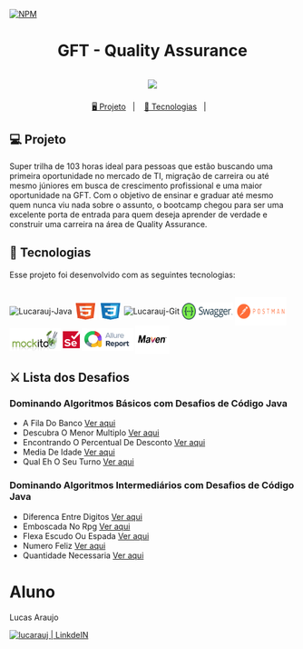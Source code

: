 [![NPM](https://img.shields.io/npm/l/react)](https://github.com/lucarauj/bootcamp-GFT-Quality-Assurance-para-mulheres/blob/main/LICENSE)

<h1 align="center">
  GFT - Quality Assurance
</h1>

<h2 align="center">
  <img src="https://hermes.digitalinnovation.one/tracks/3ae0666b-ad40-4952-be45-5b308a77e360.png" width="250px">
</h2>

<p align="center">
  <a href="#-projeto">🖥️ Projeto</a>&nbsp;&nbsp;&nbsp;|&nbsp;&nbsp;&nbsp;
  <a href="#-tecnologias">🚀 Tecnologias</a>&nbsp;&nbsp;&nbsp;|&nbsp;&nbsp;&nbsp;
</p>


## 💻 Projeto

Super trilha de 103 horas ideal para pessoas que estão buscando uma primeira oportunidade no mercado de TI, migração de carreira ou até mesmo júniores em busca de crescimento profissional e uma maior oportunidade na GFT. 
Com o objetivo de ensinar e graduar até mesmo quem nunca viu nada sobre o assunto, o bootcamp chegou para ser uma excelente porta de entrada para quem deseja aprender de verdade e construir uma carreira na área de Quality Assurance.

## 🚀 Tecnologias

Esse projeto foi desenvolvido com as seguintes tecnologias:
<div style="display: inline_block"><br>
<img align="center" alt="Lucarauj-Java" height="30" width="40" src="https://cdn.jsdelivr.net/gh/devicons/devicon/icons/java/java-original.svg">
<img align="center" alt="Lucarauj-HTML" height="30" width="40" src="https://raw.githubusercontent.com/devicons/devicon/master/icons/html5/html5-original.svg">
<img align="center" alt="Lucarauj-CSS" height="30" width="40" src="https://raw.githubusercontent.com/devicons/devicon/master/icons/css3/css3-original.svg">
<img align="center" alt="Lucarauj-Git" height="30" width="40" src="https://cdn.jsdelivr.net/gh/devicons/devicon/icons/git/git-original.svg">
<img align="center" alt="Lucarauj-Swagger" height="30" width="90" src="https://github.com/lucarauj/assets/blob/main/Swagger.png">
<img align="center" alt="Lucarauj-Postman" height="50" width="90" src="https://github.com/lucarauj/assets/blob/main/postman.png">
<img align="center" alt="Lucarauj-Mockito" height="40" width="90" src="https://github.com/lucarauj/assets/blob/main/mockito.png">
<img align="center" alt="Lucarauj-Selenium" height="30" width="30" src="https://github.com/lucarauj/assets/blob/main/SeleniumWebDriver.png"/>
<img align="center" alt="Lucarauj-Allure" height="40" width="90" src="https://github.com/lucarauj/assets/blob/main/AllureReport.jpg"/>
<img align="center" alt="Lucarauj-Maven" height="50" width="60" src="https://github.com/lucarauj/assets/blob/main/Maven-Apache.svg">
</div>

## ⚔ Lista dos Desafios

### Dominando Algoritmos Básicos com Desafios de Código Java

- A Fila Do Banco [Ver aqui](./src/dio/me/dominandoAlgaritmosBasicosComDesafiosdeCodigoJava/AFilaDoBanco.java)
- Descubra O Menor Multiplo [Ver aqui](./src/dio/me/dominandoAlgaritmosBasicosComDesafiosdeCodigoJava/DescubraOMenorMultiplo.java)
- Encontrando O Percentual De Desconto [Ver aqui](./src/dio/me/dominandoAlgaritmosBasicosComDesafiosdeCodigoJava/EncontrandoOPercentualDeDesconto.java)
- Media De Idade [Ver aqui](./src/dio/me/dominandoAlgaritmosBasicosComDesafiosdeCodigoJava/MediaDeIdade.java)
- Qual Eh O Seu Turno [Ver aqui](./src/dio/me/dominandoAlgaritmosBasicosComDesafiosdeCodigoJava/QualEhOSeuTurno.java)

### Dominando Algoritmos Intermediários com Desafios de Código Java

- Diferenca Entre Digitos [Ver aqui](./src/dio/me/dominandoAlgaritmosIntermediariosComDesafiosdeCodigoJava/DiferencaEntreDigitos.java)
- Emboscada No Rpg [Ver aqui](./src/dio/me/dominandoAlgaritmosIntermediariosComDesafiosdeCodigoJava/EmboscadaNoRpg.java)
- Flexa Escudo Ou Espada [Ver aqui](./src/dio/me/dominandoAlgaritmosIntermediariosComDesafiosdeCodigoJava/FlexaEscudoOuEspada.java)
- Numero Feliz [Ver aqui](./src/dio/me/dominandoAlgaritmosIntermediariosComDesafiosdeCodigoJava/NumeroFeliz.java)
- Quantidade Necessaria [Ver aqui](./src/dio/me/dominandoAlgaritmosIntermediariosComDesafiosdeCodigoJava/QuantidadeNecessaria.java)

# Aluno

Lucas Araujo

<a href="https://www.linkedin.com/in/lucarauj"><img alt="lucarauj | LinkdeIN" width="40px" src="https://user-images.githubusercontent.com/43545812/144035037-0f415fc7-9f96-4517-a370-ccc6e78a714b.png" /></a>
